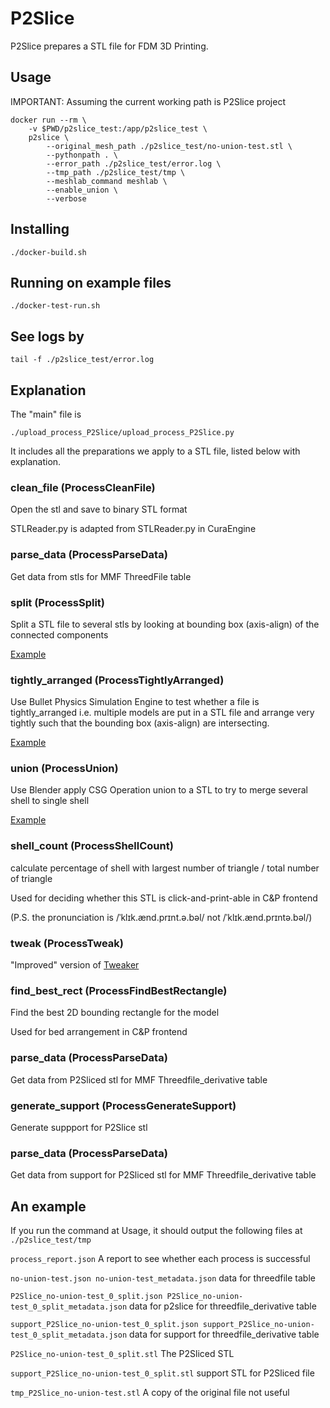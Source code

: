 # P2Slice

P2Slice prepares a STL file for FDM 3D Printing.

## Usage

IMPORTANT: Assuming the current working path is P2Slice project

```
docker run --rm \
    -v $PWD/p2slice_test:/app/p2slice_test \
    p2slice \
        --original_mesh_path ./p2slice_test/no-union-test.stl \
        --pythonpath . \
        --error_path ./p2slice_test/error.log \
        --tmp_path ./p2slice_test/tmp \
        --meshlab_command meshlab \
        --enable_union \
        --verbose
```

## Installing
```
./docker-build.sh
```

## Running on example files
```
./docker-test-run.sh
```

## See logs by
```
tail -f ./p2slice_test/error.log
```

## Explanation

The "main" file is
```
./upload_process_P2Slice/upload_process_P2Slice.py
```

It includes all the preparations we apply to a STL file, listed below with
explanation.

### clean_file (ProcessCleanFile)

Open the stl and save to binary STL format

STLReader.py is adapted from STLReader.py in CuraEngine

### parse_data (ProcessParseData)

Get data from stls for MMF ThreedFile table

### split (ProcessSplit)

Split a STL file to several stls by looking at bounding box (axis-align) of the
connected components

[Example](./p2slice_test/split-test.stl)

### tightly_arranged (ProcessTightlyArranged)

Use Bullet Physics Simulation Engine to test
whether a file is tightly_arranged i.e. multiple models are put in a STL file
and arrange very tightly such that the bounding box (axis-align) are intersecting.

[Example](./p2slice_test/tightly-arranged.stl)

### union (ProcessUnion)

Use Blender apply CSG Operation union to a STL to try to merge several shell to
single shell

[Example](./p2slice_test/union-test.stl)

### shell_count (ProcessShellCount)

calculate percentage of shell with largest number of triangle
/ total number of triangle

Used for deciding whether this STL is click-and-print-able in C&P frontend

(P.S. the pronunciation is /ˈklɪk.ænd.prɪnt.ə.bəl/ not /ˈklɪk.ænd.prɪntə.bəl/)

### tweak (ProcessTweak)

"Improved" version of [Tweaker](https://github.com/ChristophSchranz/Tweaker-3)

### find_best_rect (ProcessFindBestRectangle)

Find the best 2D bounding rectangle for the model

Used for bed arrangement in C&P frontend

### parse_data (ProcessParseData)

Get data from P2Sliced stl for MMF Threedfile_derivative table

### generate_support (ProcessGenerateSupport)

Generate suppport for P2Slice stl

### parse_data (ProcessParseData)

Get data from support for P2Sliced stl for MMF Threedfile_derivative table

## An example

If you run the command at Usage, it should output the following files at ```./p2slice_test/tmp```

```process_report.json``` A report to see whether each process is successful

```no-union-test.json no-union-test_metadata.json```
data for threedfile table

```P2Slice_no-union-test_0_split.json P2Slice_no-union-test_0_split_metadata.json```
data for p2slice for threedfile_derivative table

``` support_P2Slice_no-union-test_0_split.json support_P2Slice_no-union-test_0_split_metadata.json ```
data for support for threedfile_derivative table

```P2Slice_no-union-test_0_split.stl``` The P2Sliced STL

```support_P2Slice_no-union-test_0_split.stl``` support STL for P2Sliced file

```tmp_P2Slice_no-union-test.stl``` A copy of the original file not useful

